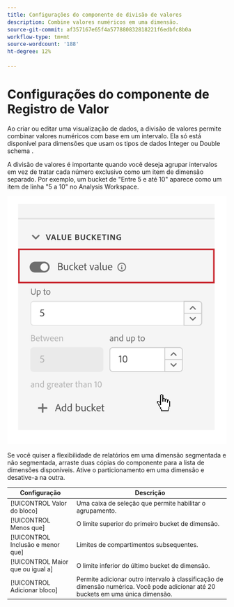 ```yaml
---
title: Configurações do componente de divisão de valores
description: Combine valores numéricos em uma dimensão.
source-git-commit: af357167e65f4a577880832818221f6edbfc8b0a
workflow-type: tm+mt
source-wordcount: '188'
ht-degree: 12%

---
```



# Configurações do componente de Registro de Valor

Ao criar ou editar uma visualização de dados, a divisão de valores permite combinar valores numéricos com base em um intervalo. Ela só está disponível para dimensões que usam os tipos de dados Integer ou Double schema .

A divisão de valores é importante quando você deseja agrupar intervalos em vez de tratar cada número exclusivo como um item de dimensão separado. Por exemplo, um bucket de &quot;Entre 5 e até 10&quot; aparece como um item de linha &quot;5 a 10&quot; no Analysis Workspace.

![Classificação de valor](../assets/value-bucketing.png)

Se você quiser a flexibilidade de relatórios em uma dimensão segmentada e não segmentada, arraste duas cópias do componente para a lista de dimensões disponíveis. Ative o particionamento em uma dimensão e desative-a na outra.

| Configuração | Descrição |
| --- | --- |
| [!UICONTROL Valor do bloco] | Uma caixa de seleção que permite habilitar o agrupamento. |
| [!UICONTROL Menos que] | O limite superior do primeiro bucket de dimensão. |
|  [!UICONTROL Inclusão e menor que] | Limites de compartimentos subsequentes. |
| [!UICONTROL Maior que ou igual a] | O limite inferior do último bucket de dimensão. |
| [!UICONTROL Adicionar bloco] | Permite adicionar outro intervalo à classificação de dimensão numérica. Você pode adicionar até 20 buckets em uma única dimensão. |
